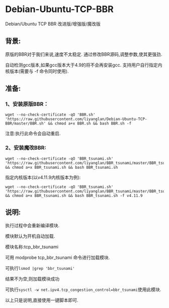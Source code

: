 # Debian-Ubuntu-TCP-BBR
Debian/Ubuntu TCP BBR 改进版/增强版/魔改版


## 背景:

原版的BBR对于我们来说,速度不太稳定. 通过修改BBR源码,调整参数,使其更强劲.



自动检测gcc版本,如果gcc版本大于4.9的将不会再安装gcc.  支持用户自行指定内核版本(需要与 -f 命令同时使用).


## 准备:

### 1、安装原版BBR：
```
wget --no-check-certificate -qO 'BBR.sh' 'https://raw.githubusercontent.com/liyanglan/Debian-Ubuntu-TCP-BBR/master/BBR.sh' && chmod a+x BBR.sh && bash BBR.sh -f
```

注意:执行此命令会自动重启.

### 2、安装魔改BBR:
```
wget --no-check-certificate -qO 'BBR_tsunami.sh' 'https://raw.githubusercontent.com/liyanglan/BBR_tsunami/master/BBR_tsunami.sh' && chmod a+x BBR_tsunami.sh && bash BBR_tsunami.sh
```

指定内核版本(以v4.11.9内核版本为例):
```
wget --no-check-certificate -qO 'BBR_tsunami.sh' 'https://raw.githubusercontent.com/liyanglan/BBR_tsunami/master/BBR_tsunami.sh' && chmod a+x BBR_tsunami.sh && bash BBR_tsunami.sh -f v4.11.9
```






## 说明:

执行过程中会重新编译模块.

模块默认为开机自动加载.

模块名称:tcp_bbr_tsunami

可用 modprobe tcp_bbr_tsunami 命令进行加载模块.

可执行``` lsmod |grep 'bbr_tsunami' ```

结果不为空,则加载模块成功

可执行``` sysctl -w net.ipv4.tcp_congestion_control=bbr_tsunami ```使用此模块.

以上只是说明,直接使用一键脚本即可.
